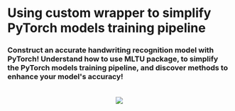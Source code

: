 # Using custom wrapper to simplify PyTorch models training pipeline
### Construct an accurate handwriting recognition model with PyTorch! Understand how to use MLTU package, to simplify the PyTorch models training pipeline, and discover methods to enhance your model's accuracy!<br><br>

<p align="center">
    <img src="https://pylessons.com/media/Tutorials/mltu/handwriting-recognition-pytorch/handwriting-recognition-pytorch.png](https://www.google.com/url?sa=i&url=https%3A%2F%2Fnanonets.com%2Fblog%2Fhandwritten-character-recognition%2F&psig=AOvVaw0esfBbYZLkJqTAg_vGhTX_&ust=1727792116029000&source=images&cd=vfe&opi=89978449&ved=0CBQQjRxqFwoTCKD34c_t6ogDFQAAAAAdAAAAABAR)">
</p>
